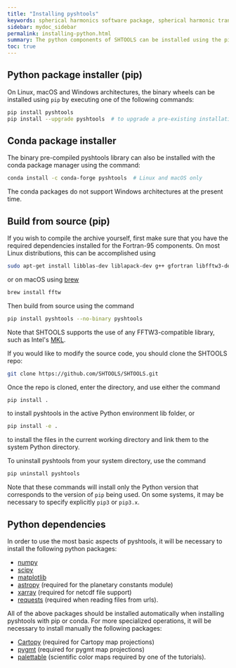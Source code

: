 ```yaml
---
title: "Installing pyshtools"
keywords: spherical harmonics software package, spherical harmonic transform, legendre functions, multitaper spectral analysis, fortran, Python, gravity, magnetic field
sidebar: mydoc_sidebar
permalink: installing-python.html
summary: The python components of SHTOOLS can be installed using the pip package manager or conda.
toc: true
---
```


## Python package installer (pip)

On Linux, macOS and Windows architectures, the binary wheels can be installed using `pip` by executing one of the following commands:
```bash
pip install pyshtools
pip install --upgrade pyshtools  # to upgrade a pre-existing installation
```

## Conda package installer

The binary pre-compiled pyshtools library can also be installed with the conda package manager using the command:
```bash
conda install -c conda-forge pyshtools  # Linux and macOS only
```
The conda packages do not support Windows architectures at the present time.

## Build from source (pip)

If you wish to compile the archive yourself, first make sure that you have the required dependencies installed for the Fortran-95 components. On most Linux distributions, this can be accomplished using
```bash
sudo apt-get install libblas-dev liblapack-dev g++ gfortran libfftw3-dev tcsh
```
or on macOS using [brew](https://brew.sh/)
```bash
brew install fftw
```
Then build from source using the command
```bash
pip install pyshtools --no-binary pyshtools
```
Note that SHTOOLS supports the use of any FFTW3-compatible library, such as Intel's [MKL](https://software.intel.com/en-us/mkl).

If you would like to modify the source code, you should clone the SHTOOLS repo:
```bash
git clone https://github.com/SHTOOLS/SHTOOLS.git
```
Once the repo is cloned, enter the directory, and use either the command
```bash
pip install .
```
to install pyshtools in the active Python environment lib folder, or
```bash
pip install -e .
```
to install the files in the current working directory and link them to the system Python directory.

To uninstall pyshtools from your system directory, use the command
```bash
pip uninstall pyshtools
```
Note that these commands will install only the Python version that corresponds to the version of `pip` being used. On some systems, it may be necessary to specify explicitly `pip3` or `pip3.x`.

## Python dependencies

In order to use the most basic aspects of pyshtools, it will be necessary to install the following python packages:

* [numpy](https://numpy.org/)
* [scipy](https://www.scipy.org/)
* [matplotlib](https://matplotlib.org/)
* [astropy](https://www.astropy.org/) (required for the planetary constants module)
* [xarray](https://xarray.pydata.org/en/stable/#) (required for netcdf file support)
* [requests](https://2.python-requests.org/en/master/#) (required when reading files from urls).

All of the above packages should be installed automatically when installing pyshtools with pip or conda. For more specialized operations, it will be necessary to install manually the following packages:

* [Cartopy](https://scitools.org.uk/cartopy/docs/latest/) (required for Cartopy map projections)
* [pygmt](https://www.pygmt.org) (required for pygmt map projections)
* [palettable](https://jiffyclub.github.io/palettable/) (scientific color maps required by one of the tutorials).
